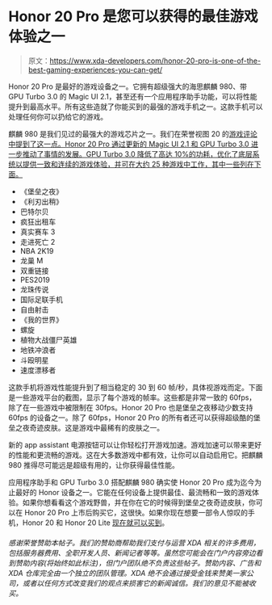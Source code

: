 # Honor 20 Pro 是您可以获得的最佳游戏体验之一

> 原文：<https://www.xda-developers.com/honor-20-pro-is-one-of-the-best-gaming-experiences-you-can-get/>

Honor 20 Pro 是最好的游戏设备之一。它拥有超级强大的海思麒麟 980、带 GPU Turbo 3.0 的 Magic UI 2.1，甚至还有一个应用程序助手功能，可以将性能提升到最高水平。所有这些造就了你能买到的最强的游戏手机之一。这款手机可以处理任何你可以扔给它的游戏。

麒麟 980 是我们见过的最强大的游戏芯片之一。我们在荣誉视图 20 的[游戏评论中提到了这一点。Honor 20 Pro 通过更新的 Magic UI 2.1 和 GPU Turbo 3.0 进一步推动了事情的发展。GPU Turbo 3.0 降低了高达 10%的功耗，优化了底层系统以提供一致和连续的游戏体验，并可在大约 25 种游戏中工作，其中一些列在下面。](https://www.xda-developers.com/honor-view20-gaming-review/)

*   《堡垒之夜》
*   《利刃出稍》
*   巴特尔贝
*   疯狂出租车
*   真实赛车 3
*   走进死亡 2
*   NBA 2K19
*   龙巢 M
*   双重链接
*   PES2019
*   龙珠传说
*   国际足联手机
*   自由射击
*   《我的世界》
*   螺旋
*   植物大战僵尸英雄
*   地铁冲浪者
*   斗殴明星
*   速度漂移者

这款手机将游戏性能提升到了相当稳定的 30 到 60 帧/秒，具体视游戏而定。下面是一些游戏平台的截图，显示了每个游戏的帧率。这些都是非常一致的 60fps，除了在一些游戏中被限制在 30fps。Honor 20 Pro 也是堡垒之夜移动少数支持 60fps 的设备之一。除了 60fps，Honor 20 Pro 的所有者还可以获得超级酷的堡垒之夜奇迹皮肤。这是游戏中最稀有的皮肤之一。

新的 app assistant 电源按钮可以让你轻松打开游戏加速。游戏加速可以带来更好的性能和更流畅的游戏。这在大多数游戏中都有效，让你可以自动启用它。把麒麟 980 推得尽可能远是超级有用的，让你获得最佳性能。

应用程序助手和 GPU Turbo 3.0 搭配麒麟 980 确实使 Honor 20 Pro 成为迄今为止最好的 Honor 设备之一。它能在任何设备上提供最佳、最流畅和一致的游戏体验。如果你想看看这个游戏野兽，并在你在它的时候得到堡垒之夜奇迹皮肤，你可以在 Honor 20 Pro 上市后购买它，这很快。如果你现在想要一部令人惊叹的手机，Honor 20 和 Honor 20 Lite [现在就可以买到](https://www.hihonor.com)。

###### *感谢荣誉赞助本帖子。我们的赞助商帮助我们支付与运营 XDA 相关的许多费用，包括服务器费用、全职开发人员、新闻记者等等。虽然您可能会在门户内容旁边看到赞助内容(将始终如此标注)，但门户团队绝不负责这些帖子。赞助内容、广告和 XDA 仓库完全由一个独立的团队管理。XDA 绝不会通过接受金钱来赞美一家公司，或者以任何方式改变我们的观点来损害它的新闻诚信。我们的意见不能被收买。*